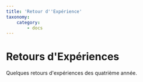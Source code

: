 ```yaml
---
title: 'Retour d''Expérience'
taxonomy:
    category:
        - docs
---
```


# Retours d'Expériences

Quelques retours d'expériences des quatrième année. 